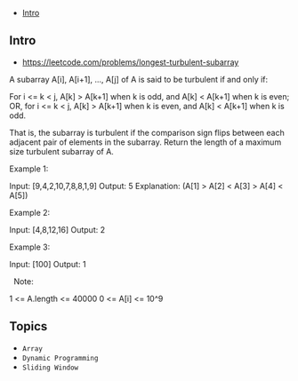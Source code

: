 - [Intro](#intro)

## Intro

- https://leetcode.com/problems/longest-turbulent-subarray

A subarray A[i], A[i+1], ..., A[j] of A is said to be turbulent if and only if:

For i <= k < j, A[k] > A[k+1] when k is odd, and A[k] < A[k+1] when k is even;
OR, for i <= k < j, A[k] > A[k+1] when k is even, and A[k] < A[k+1] when k is odd.

That is, the subarray is turbulent if the comparison sign flips between each adjacent pair of elements in the subarray.
Return the length of a maximum size turbulent subarray of A.
 

Example 1:

Input: [9,4,2,10,7,8,8,1,9]
Output: 5
Explanation: (A[1] > A[2] < A[3] > A[4] < A[5])


Example 2:

Input: [4,8,12,16]
Output: 2


Example 3:

Input: [100]
Output: 1




 
Note:

1 <= A.length <= 40000
0 <= A[i] <= 10^9


## Topics

- `Array`
- `Dynamic Programming`
- `Sliding Window`


